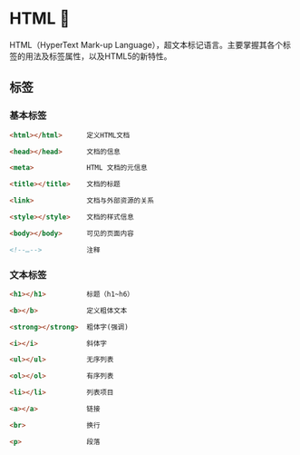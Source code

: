 # HTML :triangular_flag_on_post:
HTML（HyperText Mark-up Language），超文本标记语言。主要掌握其各个标签的用法及标签属性，以及HTML5的新特性。

## 标签
### 基本标签
``` html
<html></html>      定义HTML文档

<head></head>      文档的信息

<meta>             HTML 文档的元信息

<title></title>    文档的标题

<link>             文档与外部资源的关系

<style></style>    文档的样式信息

<body></body>      可见的页面内容

<!--…-->           注释
```
### 文本标签
``` html
<h1></h1>          标题（h1~h6）

<b></b>            定义粗体文本

<strong></strong>  粗体字(强调) 

<i></i>            斜体字 

<ul></ul>          无序列表 

<ol></ol>          有序列表

<li></li>          列表项目

<a></a>            链接

<br>               换行

<p>                段落
```